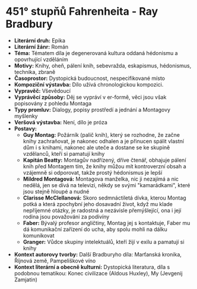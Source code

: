 # 451° stupňů Fahrenheita - Ray Bradbury
- **Literární druh:** Epika
- **Literární žánr:** Román
- **Téma:** Tématem díla je degenerovaná kultura oddaná hédonismu a opovrhující vzděláním
- **Motivy:** Knihy, oheň, pálení knih, sebevražda, eskapismus, hédonismus, technika, zbraně
- **Časoprostor:** Dystopická budoucnost, nespecifikované místo
- **Kompoziční výstavba:** Dílo užívá chronologickou kompozici. 
- **Vypravěč:** Vševědoucí
- **Vyprávěcí způsoby:** Děj se vypráví v er-formě, věci jsou však popisovány z pohledu Montaga
- **Typy promluv:** Dialogy, popisy prostředí a jednání a Montagovy myšlenky
- **Veršová výstavba:** Není, dílo je próza
- **Postavy:**
  - **Guy Montag:** Požárník (palič knih), který se rozhodne, že začne knihy zachraňovat, je nakonec odhalen a je přinucen spálit vlastní dům i s knihami, nakonec ale uteče a dostane se ke skupině vzdělanců, kteří si pamatují knihy
  - **Kapitán Beatty:** Montagův nadřízený, dříve čtenář, obhajuje pálení knih před Montagem tím, že knihy můžou mít kontroverzní obsah a vzájemně si odporovat, takže prostý hédonismus je lepší
  - **Mildred Montagová:** Montagova manželka, nic ji nezajímá a nic nedělá, jen se dívá na televizi, někdy se svými "kamarádkami", které jsou stejně hloupé a nudné
  - **Clarisse McClellanová:** Skoro sedmnáctiletá dívka, kterou Montag potká a která zpochybní jeho dosavadní život, když mu klade nepříjemné otázky, je radostná a nezávisle přemýšlející, ona i její rodina jsou považováni za podivíny
  - **Faber:** Bývalý profesor angličtiny, Montag jej s kontaktuje, Faber mu dá komunikační zařízení do ucha, aby spolu mohli na dálku komunikovat
  - **Granger:** Vůdce skupiny intelektuálů, kteří žijí v exilu a pamatují si knihy
- **Kontext autorovy tvorby:** Další Bradburyho díla: Marťanská kronika, Říjnová země, Pampeliškové víno
- **Kontext literární a obecně kulturní:** Dystopická literatura, díla s podobnou tematikou: Konec civilizace (Aldous Huxley), My (Jevgenij Zamjatin)
